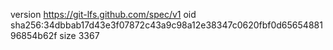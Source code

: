 version https://git-lfs.github.com/spec/v1
oid sha256:34dbbab17d43e3f07872c43a9c98a12e38347c0620fbf0d6565488196854b62f
size 3367
